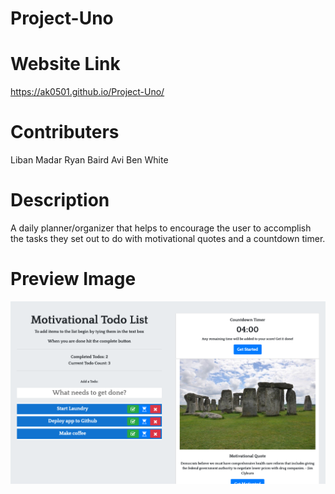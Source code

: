 # Project-Uno
 
# Website Link
https://ak0501.github.io/Project-Uno/
 
# Contributers
 Liban Madar
 Ryan Baird
 Avi
 Ben White
 
# Description
A daily planner/organizer that helps to encourage the user to accomplish the tasks they set out to do with motivational quotes and a countdown timer.

# Preview Image
![](Asset/previewImage.png)
